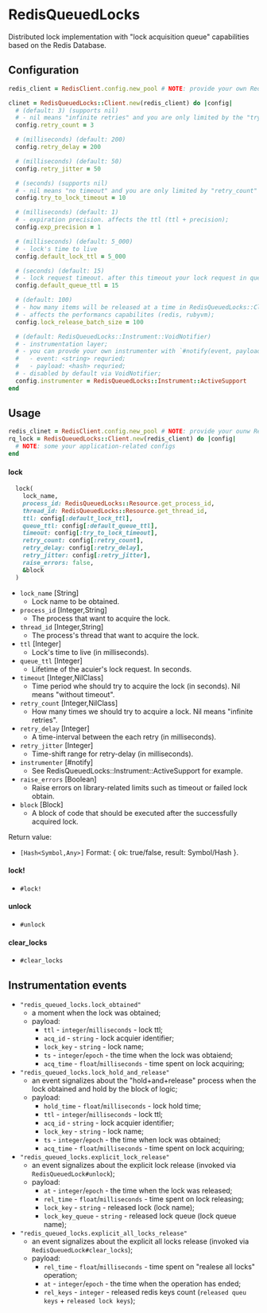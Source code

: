 # RedisQueuedLocks

Distributed lock implementation with "lock acquisition queue" capabilities based on the Redis Database.

## Configuration

```ruby
redis_client = RedisClient.config.new_pool # NOTE: provide your own RedisClient instance

clinet = RedisQueuedLocks::Client.new(redis_client) do |config|
  # (default: 3) (supports nil)
  # - nil means "infinite retries" and you are only limited by the "try_to_lock_timeout" config;
  config.retry_count = 3

  # (milliseconds) (default: 200)
  config.retry_delay = 200

  # (milliseconds) (default: 50)
  config.retry_jitter = 50

  # (seconds) (supports nil)
  # - nil means "no timeout" and you are only limited by "retry_count" config;
  config.try_to_lock_timeout = 10

  # (milliseconds) (default: 1)
  # - expiration precision. affects the ttl (ttl + precision);
  config.exp_precision = 1

  # (milliseconds) (default: 5_000)
  # - lock's time to live
  config.default_lock_ttl = 5_000

  # (seconds) (default: 15)
  # - lock request timeout. after this timeout your lock request in queue will be requeued;
  config.default_queue_ttl = 15

  # (default: 100)
  # - how many items will be released at a time in RedisQueuedLocks::Client#clear_locks logic;
  # - affects the performancs capabilites (redis, rubyvm);
  config.lock_release_batch_size = 100

  # (default: RedisQueuedLocks::Instrument::VoidNotifier)
  # - instrumentation layer;
  # - you can provde your own instrumenter with `#notify(event, payload = {})`
  #   - event: <string> requried;
  #   - payload: <hash> requried;
  # - disabled by default via VoidNotifier;
  config.instrumenter = RedisQueuedLocks::Instrument::ActiveSupport
end
```

## Usage

```ruby
redis_clinet = RedisClient.config.new_pool # NOTE: provide your ounw RedisClient instance
rq_lock = RedisQueuedLocks::Client.new(redis_client) do |config|
  # NOTE: some your application-related configs
end
```

#### lock

```ruby
  lock(
    lock_name,
    process_id: RedisQueuedLocks::Resource.get_process_id,
    thread_id: RedisQueuedLocks::Resource.get_thread_id,
    ttl: config[:default_lock_ttl],
    queue_ttl: config[:default_queue_ttl],
    timeout: config[:try_to_lock_timeout],
    retry_count: config[:retry_count],
    retry_delay: config[:retry_delay],
    retry_jitter: config[:retry_jitter],
    raise_errors: false,
    &block
  )
```

- `lock_name` [String]
  - Lock name to be obtained.
- `process_id` [Integer,String]
  - The process that want to acquire the lock.
- `thread_id` [Integer,String]
  - The process's thread that want to acquire the lock.
- `ttl` [Integer]
  - Lock's time to live (in milliseconds).
- `queue_ttl` [Integer]
  - Lifetime of the acuier's lock request. In seconds.
- `timeout` [Integer,NilClass]
  - Time period whe should try to acquire the lock (in seconds). Nil means "without timeout".
- `retry_count` [Integer,NilClass]
  - How many times we should try to acquire a lock. Nil means "infinite retries".
- `retry_delay` [Integer]
  - A time-interval between the each retry (in milliseconds).
- `retry_jitter` [Integer]
  - Time-shift range for retry-delay (in milliseconds).
- `instrumenter` [#notify]
  - See RedisQueuedLocks::Instrument::ActiveSupport for example.
- `raise_errors` [Boolean]
  - Raise errors on library-related limits such as timeout or failed lock obtain.
- `block` [Block]
  - A block of code that should be executed after the successfully acquired lock.

Return value:
- `[Hash<Symbol,Any>]` Format: { ok: true/false, result: Symbol/Hash }.

#### lock!
- `#lock!`

#### unlock
- `#unlock`

#### clear_locks
- `#clear_locks`

## Instrumentation events

- `"redis_queued_locks.lock_obtained"`
  - a moment when the lock was obtained;
  - payload:
    - `ttl` - `integer`/`milliseconds` - lock ttl;
    - `acq_id` - `string` - lock acquier identifier;
    - `lock_key` - `string` - lock name;
    - `ts` - `integer`/`epoch` - the time when the lock was obtaiend;
    - `acq_time` - `float`/`milliseconds` - time spent on lock acquiring;
- `"redis_queued_locks.lock_hold_and_release"`
  - an event signalizes about the "hold+and+release" process
    when the lock obtained and hold by the block of logic;
  - payload:
    - `hold_time` - `float`/`milliseconds` - lock hold time;
    - `ttl` - `integer`/`milliseconds` - lock ttl;
    - `acq_id` - `string` - lock acquier identifier;
    - `lock_key` - `string` - lock name;
    - `ts` - `integer`/`epoch` - the time when lock was obtained;
    - `acq_time` - `float`/`milliseconds` - time spent on lock acquiring;
- `"redis_queued_locks.explicit_lock_release"`
  - an event signalizes about the explicit lock release (invoked via `RedisQueuedLock#unlock`);
  - payload:
    - `at` - `integer`/`epoch` - the time when the lock was released;
    - `rel_time` - `float`/`milliseconds` - time spent on lock releasing;
    - `lock_key` - `string` - released lock (lock name);
    - `lock_key_queue` - `string` - released lock queue (lock queue name);
- `"redis_queued_locks.explicit_all_locks_release"`
  - an event signalizes about the explicit all locks release (invoked via `RedisQueuedLock#clear_locks`);
  - payload:
    - `rel_time` - `float`/`milliseconds` - time spent on "realese all locks" operation;
    - `at` - `integer`/`epoch` - the time when the operation has ended;
    - `rel_keys` - `integer` - released redis keys count (`released queu keys` + `released lock keys`);
